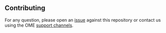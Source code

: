 ## Contributing

For any question, please open an [issue](/issues) against this repository or
contact us using the OME
[support channels](https://www.openmicroscopy.org/support/).
